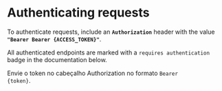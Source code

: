 # Authenticating requests

To authenticate requests, include an **`Authorization`** header with the value **`"Bearer Bearer {ACCESS_TOKEN}"`**.

All authenticated endpoints are marked with a `requires authentication` badge in the documentation below.

Envie o token no cabeçalho Authorization no formato <code>Bearer {token}</code>.
